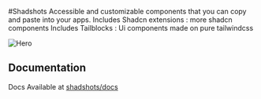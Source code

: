 #Shadshots
Accessible and customizable components that you can copy and paste into your apps.
Includes Shadcn extensions : more shadcn components
Includes Tailblocks : Ui components made on pure tailwindcss

![Hero](https://i.postimg.cc/mgh0ypSc/Screenshot-2024-11-09-224050.png)

## Documentation
Docs Available at [shadshots/docs](shadshots.vercel.app/docs)

